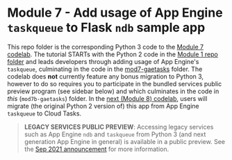 # Module 7 - Add usage of App Engine `taskqueue` to Flask `ndb` sample app

This repo folder is the corresponding Python 3 code to the [Module 7 codelab](http://g.co/codelabs/pae-migrate-gaetasks). The tutorial STARTs with the Python 2 code in the [Module 1 repo folder](/mod1-flask) and leads developers through adding usage of App Engine's `taskqueue`, culminating in the code in the [mod7-gaetasks](/mod7-gaetasks) folder. The codelab does **not** currently feature any bonus migration to Python 3, however to do so requires you to participate in the bundled services public preview program (see sidebar below) and which culminates in the code in *this* (`mod7b-gaetasks`) folder. In the [next (Module 8) codelab](http://g.co/codelabs/pae-migrate-cloudtasks), users will migrate (the original Python 2 version of) this app from App Engine `taskqueue` to Cloud Tasks.

> **LEGACY SERVICES PUBLIC PREVIEW**: Accessing legacy services such as App Engine `ndb` and `taskqueue` from Python 3 (and next generation App Engine in general) is available in a public preview. See the [Sep 2021 announcement](https://twitter.com/googledevs/status/1445916786755571712) for more information.

